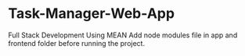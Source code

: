 # Task-Manager-Web-App
Full Stack Development Using MEAN
Add node modules file in app and frontend folder before running the project.
